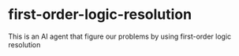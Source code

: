 # first-order-logic-resolution
This is an AI agent that figure our problems by using first-order logic resolution
